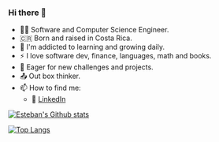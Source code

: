 ### Hi there 👋

- 👨‍💻 Software and Computer Science Engineer.
- 🇨🇷 Born and raised in Costa Rica.
- 🌱 I'm addicted to learning and growing daily. 
- ⚡️ I love software dev, finance, languages, math and books.
- 💪 Eager for new challenges and projects.
- 📤 Out box thinker.
- 📫 How to find me: 
  - 🏢 [LinkedIn](https://www.linkedin.com/in/esteban-salas-192449196/)


[![Esteban's Github stats](https://github-readme-stats.vercel.app/api?username=estra99&count_private=true&show_icons=true&theme=radical&hide_rank=false)](https://github.com/estra99/github-readme-stats)

[![Top Langs](https://github-readme-stats.vercel.app/api/top-langs/?username=estra99)](https://github.com/estra99/github-readme-stats)

